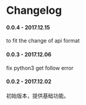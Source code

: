 #  Changelog

#### 0.0.4 - 2017.12.15
to fit the change of api format

#### 0.0.3 - 2017.12.06
fix python3 get follow error

#### 0.0.2 - 2017.12.02
初始版本，提供基础功能。
